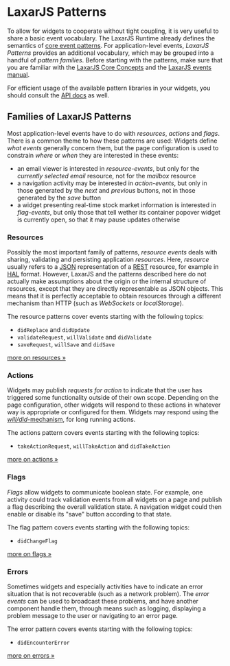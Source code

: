 # LaxarJS Patterns

To allow for widgets to cooperate without tight coupling, it is very useful to share a basic event vocabulary.
The LaxarJS Runtime already defines the semantics of [core event patterns](https://laxarjs.org/docs/laxar-v2-latest/manuals/events/#core-patterns).
For application-level events, _LaxarJS Patterns_ provides an additional vocabulary, which may be grouped into a handful of _pattern families_.
Before starting with the patterns, make sure that you are familiar with the [LaxarJS Core Concepts](https://laxarjs.org/docs/laxar-v2-latest/concepts/) and the [LaxarJS events manual](https://laxarjs.org/docs/laxar-v2-latest/manuals/events/).

For efficient usage of the available pattern libraries in your widgets, you should consult the [API docs](api) as well.


## Families of LaxarJS Patterns

Most application-level events have to do with _resources_, _actions_ and _flags_.
There is a common theme to how these patterns are used:
Widgets define _what events_ generally concern them, but the page configuration is used to constrain _where_ or _when_ they are interested in these events:

  * an email viewer is interested in _resource-events_, but only for the _currently selected email_ resource, not for the _mailbox_ resource
  * a navigation activity may be interested in _action-events_, but only in those generated by the _next_ and _previous_ buttons, not in those generated by the _save_ button
  * a widget presenting real-time stock market information is interested in _flag-events_, but only those that tell wether its container popover widget is currently open, so that it may pause updates otherwise


### Resources

Possibly the most important family of patterns, _resource events_ deals with sharing, validating and persisting application _resources_.
Here, _resource_ usually refers to a [JSON](http://json.org) representation of a [REST](http://en.wikipedia.org/wiki/Representational_state_transfer) resource, for example in [HAL](http://tools.ietf.org/html/draft-kelly-json-hal-06) format.
However, LaxarJS and the patterns described here do not actually make assumptions about the origin or the internal structure of resources, except that they are directly representable as JSON objects.
This means that it is perfectly acceptable to obtain resources through a different mechanism than HTTP (such as _WebSockets_ or _localStorage_).

The resource patterns cover events starting with the following topics:

  * `didReplace` and `didUpdate`
  * `validateRequest`, `willValidate` and `didValidate`
  * `saveRequest`, `willSave` and `didSave`

[more on resources »](./patterns/resources.md)


### Actions

Widgets may publish _requests for action_ to indicate that the user has triggered some functionality outside of their own scope.
Depending on the page configuration, other widgets will respond to these actions in whatever way is appropriate or configured for them.
Widgets may respond using the [_will/did_-mechanism](https://laxarjs.org/docs/laxar-v2-latest/manuals/events/#request-events), for long running actions.

The actions pattern covers events starting with the following topics:

  * `takeActionRequest`, `willTakeAction` and `didTakeAction`

[more on actions »](./patterns/actions.md)


### Flags

_Flags_ allow widgets to communicate boolean state.
For example, one activity could track validation events from all widgets on a page and publish a flag describing the overall validation state.
A navigation widget could then enable or disable its "save" button according to that state.

The flag pattern covers events starting with the following topics:

  * `didChangeFlag`

[more on flags »](./patterns/flags.md)


### Errors

Sometimes widgets and especially activities have to indicate an error situation that is not recoverable (such as a network problem).
The _error events_ can be used to broadcast these problems, and have another component handle them, through means such as logging, displaying a problem message to the user or navigating to an error page.

The error pattern covers events starting with the following topics:

  * `didEncounterError`

[more on errors »](./patterns/errors.md)
